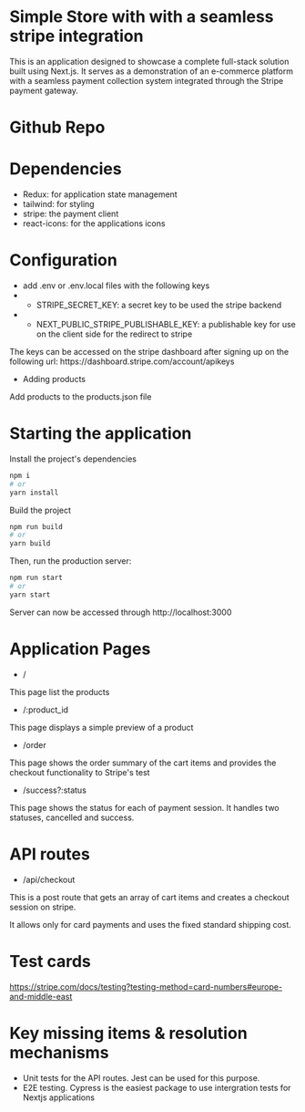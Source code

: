 # Simple Store with with a seamless stripe integration

This is an application designed to showcase a complete full-stack solution built using Next.js. It serves as a demonstration of an e-commerce platform with a seamless payment collection system integrated through the Stripe payment gateway.

# Github Repo


# Dependencies
- Redux: for application state management
- tailwind: for styling
- stripe: the payment client
- react-icons: for the applications icons

# Configuration
- add .env or .env.local files with the following keys
- - STRIPE_SECRET_KEY: a secret key to be used the stripe backend
- - NEXT_PUBLIC_STRIPE_PUBLISHABLE_KEY: a publishable key for use on the client side for the redirect to stripe
<p>The keys can be accessed on the stripe dashboard after signing up on the following url: https://dashboard.stripe.com/account/apikeys </p>

- Adding products
<p>Add products to the products.json file</p>

# Starting the application

Install the project's dependencies
```bash
npm i
# or
yarn install
```

Build the project
```bash
npm run build
# or
yarn build
```

Then, run the production server:

```bash
npm run start
# or
yarn start
```

Server can now be accessed through http://localhost:3000

# Application Pages

- /
<p>This page list the products<p>

- /:product_id
<p>This page displays a simple preview of a product<p>

- /order
<p>This page shows the order summary of the cart items and provides the checkout functionality to Stripe's test<p>

- /success?:status
<p>This page shows the status for each of payment session. It handles two statuses, cancelled and success.<p>

# API routes

- /api/checkout
<p>This is a post route that gets an array of cart items and creates a checkout session on stripe.<p>
<p>It allows only for card payments and uses the fixed standard shipping cost.<p>


# Test cards
https://stripe.com/docs/testing?testing-method=card-numbers#europe-and-middle-east

# Key missing items & resolution mechanisms
- Unit tests for the API routes. Jest can be used for this purpose.
- E2E testing. Cypress is the easiest package to use intergration tests for Nextjs applications
